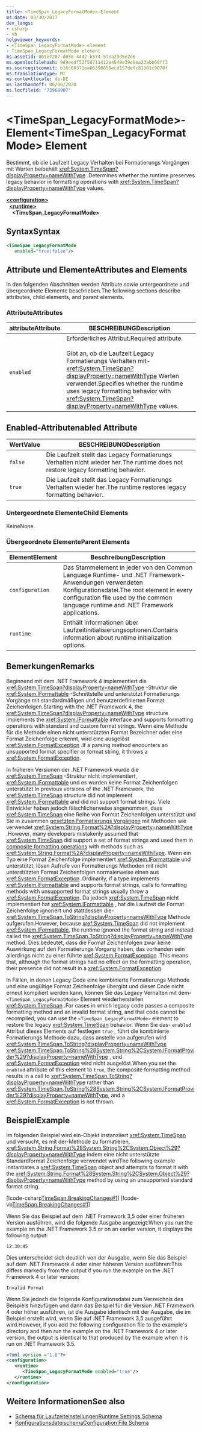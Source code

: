 ```yaml
---
title: <TimeSpan_LegacyFormatMode>-Element
ms.date: 03/30/2017
dev_langs:
- csharp
- vb
helpviewer_keywords:
- <TimeSpan_LegacyFormatMode> element
- TimeSpan_LegacyFormatMode element
ms.assetid: 865e7207-d050-4442-b574-57ea29d5e2d6
ms.openlocfilehash: 9d9eedf52f5d711412e4549e39e6ea23abb68ff3
ms.sourcegitcommit: b16c00371ea06398859ecd157defc81301c9070f
ms.translationtype: MT
ms.contentlocale: de-DE
ms.lasthandoff: 06/06/2020
ms.locfileid: "73968907"
---
```

# <a name="timespan_legacyformatmode-element"></a><span data-ttu-id="393dc-102">\<TimeSpan_LegacyFormatMode>-Element</span><span class="sxs-lookup"><span data-stu-id="393dc-102">\<TimeSpan_LegacyFormatMode> Element</span></span>

<span data-ttu-id="393dc-103">Bestimmt, ob die Laufzeit Legacy Verhalten bei Formatierungs Vorgängen mit Werten beibehält <xref:System.TimeSpan?displayProperty=nameWithType> .</span><span class="sxs-lookup"><span data-stu-id="393dc-103">Determines whether the runtime preserves legacy behavior in formatting operations with <xref:System.TimeSpan?displayProperty=nameWithType> values.</span></span>

[**\<configuration>**](../configuration-element.md)\
&nbsp;&nbsp;[**\<runtime>**](runtime-element.md)\
&nbsp;&nbsp;&nbsp;&nbsp;**\<TimeSpan_LegacyFormatMode>**  

## <a name="syntax"></a><span data-ttu-id="393dc-104">Syntax</span><span class="sxs-lookup"><span data-stu-id="393dc-104">Syntax</span></span>

```xml
<TimeSpan_LegacyFormatMode
   enabled="true|false"/>
```

## <a name="attributes-and-elements"></a><span data-ttu-id="393dc-105">Attribute und Elemente</span><span class="sxs-lookup"><span data-stu-id="393dc-105">Attributes and Elements</span></span>

<span data-ttu-id="393dc-106">In den folgenden Abschnitten werden Attribute sowie untergeordnete und übergeordnete Elemente beschrieben.</span><span class="sxs-lookup"><span data-stu-id="393dc-106">The following sections describe attributes, child elements, and parent elements.</span></span>

### <a name="attributes"></a><span data-ttu-id="393dc-107">Attribute</span><span class="sxs-lookup"><span data-stu-id="393dc-107">Attributes</span></span>

|<span data-ttu-id="393dc-108">attribute</span><span class="sxs-lookup"><span data-stu-id="393dc-108">Attribute</span></span>|<span data-ttu-id="393dc-109">BESCHREIBUNG</span><span class="sxs-lookup"><span data-stu-id="393dc-109">Description</span></span>|
|---------------|-----------------|
|`enabled`|<span data-ttu-id="393dc-110">Erforderliches Attribut.</span><span class="sxs-lookup"><span data-stu-id="393dc-110">Required attribute.</span></span><br /><br /> <span data-ttu-id="393dc-111">Gibt an, ob die Laufzeit Legacy Formatierungs Verhalten mit- <xref:System.TimeSpan?displayProperty=nameWithType> Werten verwendet.</span><span class="sxs-lookup"><span data-stu-id="393dc-111">Specifies whether the runtime uses legacy formatting behavior with <xref:System.TimeSpan?displayProperty=nameWithType> values.</span></span>|

## <a name="enabled-attribute"></a><span data-ttu-id="393dc-112">Enabled-Attribut</span><span class="sxs-lookup"><span data-stu-id="393dc-112">enabled Attribute</span></span>

|<span data-ttu-id="393dc-113">Wert</span><span class="sxs-lookup"><span data-stu-id="393dc-113">Value</span></span>|<span data-ttu-id="393dc-114">BESCHREIBUNG</span><span class="sxs-lookup"><span data-stu-id="393dc-114">Description</span></span>|
|-----------|-----------------|
|`false`|<span data-ttu-id="393dc-115">Die Laufzeit stellt das Legacy Formatierungs Verhalten nicht wieder her.</span><span class="sxs-lookup"><span data-stu-id="393dc-115">The runtime does not restore legacy formatting behavior.</span></span>|
|`true`|<span data-ttu-id="393dc-116">Die Laufzeit stellt das Legacy Formatierungs Verhalten wieder her.</span><span class="sxs-lookup"><span data-stu-id="393dc-116">The runtime restores legacy formatting behavior.</span></span>|

### <a name="child-elements"></a><span data-ttu-id="393dc-117">Untergeordnete Elemente</span><span class="sxs-lookup"><span data-stu-id="393dc-117">Child Elements</span></span>

<span data-ttu-id="393dc-118">Keine</span><span class="sxs-lookup"><span data-stu-id="393dc-118">None.</span></span>

### <a name="parent-elements"></a><span data-ttu-id="393dc-119">Übergeordnete Elemente</span><span class="sxs-lookup"><span data-stu-id="393dc-119">Parent Elements</span></span>

|<span data-ttu-id="393dc-120">Element</span><span class="sxs-lookup"><span data-stu-id="393dc-120">Element</span></span>|<span data-ttu-id="393dc-121">Beschreibung</span><span class="sxs-lookup"><span data-stu-id="393dc-121">Description</span></span>|
|-------------|-----------------|
|`configuration`|<span data-ttu-id="393dc-122">Das Stammelement in jeder von den Common Language Runtime- und .NET Framework-Anwendungen verwendeten Konfigurationsdatei.</span><span class="sxs-lookup"><span data-stu-id="393dc-122">The root element in every configuration file used by the common language runtime and .NET Framework applications.</span></span>|
|`runtime`|<span data-ttu-id="393dc-123">Enthält Informationen über Laufzeitinitialisierungsoptionen.</span><span class="sxs-lookup"><span data-stu-id="393dc-123">Contains information about runtime initialization options.</span></span>|

## <a name="remarks"></a><span data-ttu-id="393dc-124">Bemerkungen</span><span class="sxs-lookup"><span data-stu-id="393dc-124">Remarks</span></span>

<span data-ttu-id="393dc-125">Beginnend mit dem .NET Framework 4 implementiert die <xref:System.TimeSpan?displayProperty=nameWithType> -Struktur die <xref:System.IFormattable> -Schnittstelle und unterstützt Formatierungs Vorgänge mit standardmäßigen und benutzerdefinierten Format Zeichenfolgen.</span><span class="sxs-lookup"><span data-stu-id="393dc-125">Starting with the .NET Framework 4, the <xref:System.TimeSpan?displayProperty=nameWithType> structure implements the <xref:System.IFormattable> interface and supports formatting operations with standard and custom format strings.</span></span> <span data-ttu-id="393dc-126">Wenn eine Methode für die Methode einen nicht unterstützten Format Bezeichner oder eine Format Zeichenfolge erkennt, wird eine ausgelöst <xref:System.FormatException> .</span><span class="sxs-lookup"><span data-stu-id="393dc-126">If a parsing method encounters an unsupported format specifier or format string, it throws a <xref:System.FormatException>.</span></span>

<span data-ttu-id="393dc-127">In früheren Versionen der .NET Framework wurde die <xref:System.TimeSpan> -Struktur nicht implementiert, <xref:System.IFormattable> und es wurden keine Format Zeichenfolgen unterstützt.</span><span class="sxs-lookup"><span data-stu-id="393dc-127">In previous versions of the .NET Framework, the <xref:System.TimeSpan> structure did not implement <xref:System.IFormattable> and did not support format strings.</span></span> <span data-ttu-id="393dc-128">Viele Entwickler haben jedoch fälschlicherweise angenommen, dass <xref:System.TimeSpan> eine Reihe von Format Zeichenfolgen unterstützt und Sie in zusammen [gesetzten Formatierungs Vorgängen](../../../../standard/base-types/composite-formatting.md) mit Methoden wie verwendet <xref:System.String.Format%2A?displayProperty=nameWithType> .</span><span class="sxs-lookup"><span data-stu-id="393dc-128">However, many developers mistakenly assumed that <xref:System.TimeSpan> did support a set of format strings and used them in [composite formatting operations](../../../../standard/base-types/composite-formatting.md) with methods such as <xref:System.String.Format%2A?displayProperty=nameWithType>.</span></span> <span data-ttu-id="393dc-129">Wenn ein Typ eine Format Zeichenfolge implementiert <xref:System.IFormattable> und unterstützt, lösen Aufrufe von Formatierungs Methoden mit nicht unterstützten Format Zeichenfolgen normalerweise einen aus <xref:System.FormatException> .</span><span class="sxs-lookup"><span data-stu-id="393dc-129">Ordinarily, if a type implements <xref:System.IFormattable> and supports format strings, calls to formatting methods with unsupported format strings usually throw a <xref:System.FormatException>.</span></span> <span data-ttu-id="393dc-130">Da jedoch <xref:System.TimeSpan> nicht implementiert hat <xref:System.IFormattable> , hat die Laufzeit die Format Zeichenfolge ignoriert und stattdessen die- <xref:System.TimeSpan.ToString?displayProperty=nameWithType> Methode aufgerufen.</span><span class="sxs-lookup"><span data-stu-id="393dc-130">However, because <xref:System.TimeSpan> did not implement <xref:System.IFormattable>, the runtime ignored the format string and instead called the <xref:System.TimeSpan.ToString?displayProperty=nameWithType> method.</span></span> <span data-ttu-id="393dc-131">Dies bedeutet, dass die Format Zeichenfolgen zwar keine Auswirkung auf den Formatierungs Vorgang haben, das vorhanden sein allerdings nicht zu einer führte <xref:System.FormatException> .</span><span class="sxs-lookup"><span data-stu-id="393dc-131">This means that, although the format strings had no effect on the formatting operation, their presence did not result in a <xref:System.FormatException>.</span></span>

<span data-ttu-id="393dc-132">In Fällen, in denen Legacy Code eine kombinierte Formatierungs Methode und eine ungültige Format Zeichenfolge übergibt und dieser Code nicht erneut kompiliert werden kann, können Sie das Legacy Verhalten mit dem- `<TimeSpan_LegacyFormatMode>` Element wiederherstellen <xref:System.TimeSpan> .</span><span class="sxs-lookup"><span data-stu-id="393dc-132">For cases in which legacy code passes a composite formatting method and an invalid format string, and that code cannot be recompiled, you can use the `<TimeSpan_LegacyFormatMode>` element to restore the legacy <xref:System.TimeSpan> behavior.</span></span> <span data-ttu-id="393dc-133">Wenn Sie das- `enabled` Attribut dieses Elements auf festlegen `true` , führt die kombinierte Formatierungs Methode dazu, dass anstelle von aufgerufen wird <xref:System.TimeSpan.ToString?displayProperty=nameWithType> <xref:System.TimeSpan.ToString%28System.String%2CSystem.IFormatProvider%29?displayProperty=nameWithType> , und <xref:System.FormatException> wird nicht ausgelöst.</span><span class="sxs-lookup"><span data-stu-id="393dc-133">When you set the `enabled` attribute of this element to `true`, the composite formatting method results in a call to <xref:System.TimeSpan.ToString?displayProperty=nameWithType> rather than <xref:System.TimeSpan.ToString%28System.String%2CSystem.IFormatProvider%29?displayProperty=nameWithType>, and a <xref:System.FormatException> is not thrown.</span></span>

## <a name="example"></a><span data-ttu-id="393dc-134">Beispiel</span><span class="sxs-lookup"><span data-stu-id="393dc-134">Example</span></span>

<span data-ttu-id="393dc-135">Im folgenden Beispiel wird ein-Objekt instanziiert <xref:System.TimeSpan> und versucht, es mit der-Methode zu formatieren, <xref:System.String.Format%28System.String%2CSystem.Object%29?displayProperty=nameWithType> indem eine nicht unterstützte Standardformat Zeichenfolge verwendet wird</span><span class="sxs-lookup"><span data-stu-id="393dc-135">The following example instantiates a <xref:System.TimeSpan> object and attempts to format it with the <xref:System.String.Format%28System.String%2CSystem.Object%29?displayProperty=nameWithType> method by using an unsupported standard format string.</span></span>

[!code-csharp[TimeSpan.BreakingChanges#1](../../../../../samples/snippets/csharp/VS_Snippets_CLR/timespan.breakingchanges/cs/legacyformatmode1.cs#1)]
[!code-vb[TimeSpan.BreakingChanges#1](../../../../../samples/snippets/visualbasic/VS_Snippets_CLR/timespan.breakingchanges/vb/legacyformatmode1.vb#1)]

<span data-ttu-id="393dc-136">Wenn Sie das Beispiel auf dem .NET Framework 3,5 oder einer früheren Version ausführen, wird die folgende Ausgabe angezeigt:</span><span class="sxs-lookup"><span data-stu-id="393dc-136">When you run the example on the .NET Framework 3.5 or on an earlier version, it displays the following output:</span></span>

```console
12:30:45
```

<span data-ttu-id="393dc-137">Dies unterscheidet sich deutlich von der Ausgabe, wenn Sie das Beispiel auf dem .NET Framework 4 oder einer höheren Version ausführen:</span><span class="sxs-lookup"><span data-stu-id="393dc-137">This differs markedly from the output if you run the example on the .NET Framework 4 or later version:</span></span>

```console
Invalid Format
```

<span data-ttu-id="393dc-138">Wenn Sie jedoch die folgende Konfigurationsdatei zum Verzeichnis des Beispiels hinzufügen und dann das Beispiel für die Version .NET Framework 4 oder höher ausführen, ist die Ausgabe identisch mit der Ausgabe, die im Beispiel erstellt wird, wenn Sie auf .NET Framework 3,5 ausgeführt wird.</span><span class="sxs-lookup"><span data-stu-id="393dc-138">However, if you add the following configuration file to the example's directory and then run the example on the .NET Framework 4 or later version, the output is identical to that produced by the example when it is run on .NET Framework 3.5.</span></span>

```xml
<?xml version ="1.0"?>
<configuration>
   <runtime>
      <TimeSpan_LegacyFormatMode enabled="true"/>
   </runtime>
</configuration>
```

## <a name="see-also"></a><span data-ttu-id="393dc-139">Weitere Informationen</span><span class="sxs-lookup"><span data-stu-id="393dc-139">See also</span></span>

- [<span data-ttu-id="393dc-140">Schema für Laufzeiteinstellungen</span><span class="sxs-lookup"><span data-stu-id="393dc-140">Runtime Settings Schema</span></span>](index.md)
- [<span data-ttu-id="393dc-141">Konfigurationsdateischema</span><span class="sxs-lookup"><span data-stu-id="393dc-141">Configuration File Schema</span></span>](../index.md)
